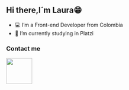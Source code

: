 ## Hi there,I´m Laura😁 

- 💻 I’m a Front-end Developer from Colombia
- 💚 I’m currently studying in Platzi

### Contact me

<div>
 <a href="https://myaccount.google.com/?tab=kk">
   <img src="https://img.shields.io/badge/Gmail-D14836?style=for-the-badge&logo=gmail&logoColor=white" width="70px">
 <div>
